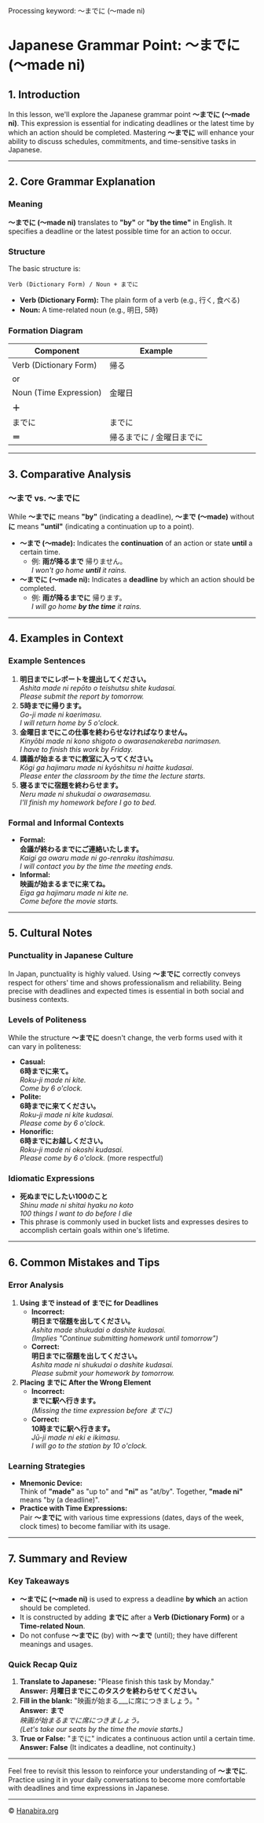 Processing keyword: ～までに (〜made ni)
# Japanese Grammar Point: ～までに (〜made ni)

## 1. Introduction
In this lesson, we'll explore the Japanese grammar point **～までに (〜made ni)**. This expression is essential for indicating deadlines or the latest time by which an action should be completed. Mastering **～までに** will enhance your ability to discuss schedules, commitments, and time-sensitive tasks in Japanese.

---
## 2. Core Grammar Explanation
### Meaning
**～までに (〜made ni)** translates to **"by"** or **"by the time"** in English. It specifies a deadline or the latest possible time for an action to occur.
### Structure
The basic structure is:
```plaintext
Verb (Dictionary Form) / Noun + までに
```
- **Verb (Dictionary Form):** The plain form of a verb (e.g., 行く, 食べる)
- **Noun:** A time-related noun (e.g., 明日, 5時)
### Formation Diagram
| Component                  | Example              |
|----------------------------|----------------------|
| Verb (Dictionary Form)     | 帰る                 |
| or                         |                      |
| Noun (Time Expression)     | 金曜日               |
| **＋**                     |                      |
| までに                     | までに               |
| **＝**                     | 帰るまでに / 金曜日までに |
---
## 3. Comparative Analysis
### ～まで vs. ～までに
While **～までに** means **"by"** (indicating a deadline), **～まで (〜made)** without **に** means **"until"** (indicating a continuation up to a point).
- **～まで (〜made):** Indicates the **continuation** of an action or state **until** a certain time.
  - 例: **雨が降るまで** 帰りません。  
    *I won't go home **until** it rains.*
- **～までに (〜made ni):** Indicates a **deadline** by which an action should be completed.
  - 例: **雨が降るまでに** 帰ります。  
    *I will go home **by the time** it rains.*
---
## 4. Examples in Context
### Example Sentences
1. **明日までにレポートを提出してください。**  
   *Ashita made ni repōto o teishutsu shite kudasai.*  
   *Please submit the report by tomorrow.*
2. **5時までに帰ります。**  
   *Go-ji made ni kaerimasu.*  
   *I will return home by 5 o'clock.*
3. **金曜日までにこの仕事を終わらせなければなりません。**  
   *Kinyōbi made ni kono shigoto o owarasenakereba narimasen.*  
   *I have to finish this work by Friday.*
4. **講義が始まるまでに教室に入ってください。**  
   *Kōgi ga hajimaru made ni kyōshitsu ni haitte kudasai.*  
   *Please enter the classroom by the time the lecture starts.*
5. **寝るまでに宿題を終わらせます。**  
   *Neru made ni shukudai o owarasemasu.*  
   *I'll finish my homework before I go to bed.*
### Formal and Informal Contexts
- **Formal:**  
  **会議が終わるまでにご連絡いたします。**  
  *Kaigi ga owaru made ni go-renraku itashimasu.*  
  *I will contact you by the time the meeting ends.*
- **Informal:**  
  **映画が始まるまでに来てね。**  
  *Eiga ga hajimaru made ni kite ne.*  
  *Come before the movie starts.*
---
## 5. Cultural Notes
### Punctuality in Japanese Culture
In Japan, punctuality is highly valued. Using **～までに** correctly conveys respect for others' time and shows professionalism and reliability. Being precise with deadlines and expected times is essential in both social and business contexts.
### Levels of Politeness
While the structure **～までに** doesn't change, the verb forms used with it can vary in politeness:
- **Casual:**  
  **6時までに来て。**  
  *Roku-ji made ni kite.*  
  *Come by 6 o'clock.*
- **Polite:**  
  **6時までに来てください。**  
  *Roku-ji made ni kite kudasai.*  
  *Please come by 6 o'clock.*
- **Honorific:**  
  **6時までにお越しください。**  
  *Roku-ji made ni okoshi kudasai.*  
  *Please come by 6 o'clock.* (more respectful)
### Idiomatic Expressions
- **死ぬまでにしたい100のこと**  
  *Shinu made ni shitai hyaku no koto*  
  *100 things I want to do before I die*
- This phrase is commonly used in bucket lists and expresses desires to accomplish certain goals within one's lifetime.
---
## 6. Common Mistakes and Tips
### Error Analysis
1. **Using まで instead of までに for Deadlines**
   - **Incorrect:**  
     **明日まで宿題を出してください。**  
     *Ashita made shukudai o dashite kudasai.*  
     *(Implies "Continue submitting homework until tomorrow")*
   - **Correct:**  
     **明日までに宿題を出してください。**  
     *Ashita made ni shukudai o dashite kudasai.*  
     *Please submit your homework by tomorrow.*
2. **Placing までに After the Wrong Element**
   - **Incorrect:**  
     **までに駅へ行きます。**  
     *(Missing the time expression before までに)*
   - **Correct:**  
     **10時までに駅へ行きます。**  
     *Jū-ji made ni eki e ikimasu.*  
     *I will go to the station by 10 o'clock.*
### Learning Strategies
- **Mnemonic Device:**  
  Think of **"made"** as "up to" and **"ni"** as "at/by". Together, **"made ni"** means "by (a deadline)".
- **Practice with Time Expressions:**  
  Pair **～までに** with various time expressions (dates, days of the week, clock times) to become familiar with its usage.
---
## 7. Summary and Review
### Key Takeaways
- **～までに (〜made ni)** is used to express a deadline **by which** an action should be completed.
- It is constructed by adding **までに** after a **Verb (Dictionary Form)** or a **Time-related Noun**.
- Do not confuse **～までに** (by) with **～まで** (until); they have different meanings and usages.
### Quick Recap Quiz
1. **Translate to Japanese:** "Please finish this task by Monday."  
   **Answer:** **月曜日までにこのタスクを終わらせてください。**
2. **Fill in the blank:** "映画が始まる___に席につきましょう。"  
   **Answer:** **まで**  
   *映画が始まるまでに席につきましょう。*  
   *(Let's take our seats by the time the movie starts.)*
3. **True or False:** "までに" indicates a continuous action until a certain time.  
   **Answer:** **False** (It indicates a deadline, not continuity.)
---
Feel free to revisit this lesson to reinforce your understanding of **～までに**. Practice using it in your daily conversations to become more comfortable with deadlines and time expressions in Japanese.


---

© [Hanabira.org](https://hanabira.org)
